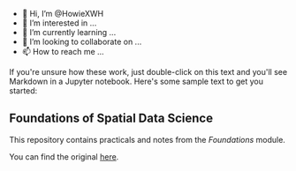 - 👋 Hi, I’m @HowieXWH
- 👀 I’m interested in ...
- 🌱 I’m currently learning ...
- 💞️ I’m looking to collaborate on ...
- 📫 How to reach me ...

<!---
HowieXWH/HowieXWH is a ✨ special ✨ repository because its `README.md` (this file) appears on your GitHub profile.
You can click the Preview link to take a look at your changes.
--->

If you're unsure how these work, just double-click on this text and you'll see Markdown in a Jupyter notebook. Here's some sample text to get you started:

## Foundations of Spatial Data Science

This repository contains practicals and notes from the _Foundations_ module. 

You can find the original [here](https://jreades.github.io/fsds/).

